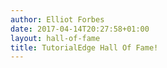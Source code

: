 ```yaml
---
author: Elliot Forbes
date: 2017-04-14T20:27:58+01:00
layout: hall-of-fame
title: TutorialEdge Hall Of Fame!
---
```


